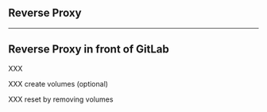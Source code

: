 <!-- .slide: class="vertical-center" -->

<i class="fa-duotone fa-signs-post fa-8x fa-duotone-colors" style="float: right; color: grey;"></i>

## Reverse Proxy

---

## Reverse Proxy in front of GitLab

XXX

XXX create volumes (optional)

XXX reset by removing volumes

